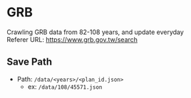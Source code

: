 # GRB
Crawling GRB data from 82-108 years, and update everyday  
Referer URL: <https://www.grb.gov.tw/search>
## Save Path
* Path: `/data/<years>/<plan_id.json>`
	* ex: `/data/108/45571.json`
